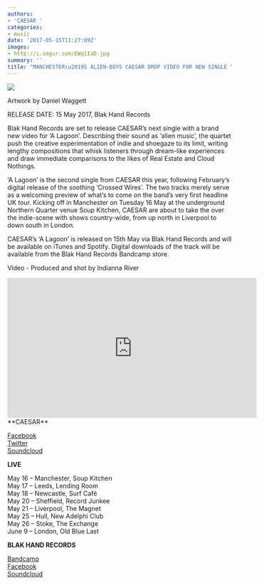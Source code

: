 ```yaml
---
authors:
- 'CAESAR '
categories:
- music
date: '2017-05-15T11:27:09Z'
images:
- http://i.imgur.com/EWq1IaD.jpg
summary: ''
title: "MANCHESTER\u2019S ALIEN-BOYS CAESAR DROP VIDEO FOR NEW SINGLE \u2018A LAGOON\u2019"
---
```

![](http://i.imgur.com/EWq1IaD.jpg "")

Artwork by Daniel Waggett

RELEASE DATE: 15 May 2017, Blak Hand Records

Blak Hand Records are set to release CAESAR’s next single with a brand new video for ‘A Lagoon’. 
Describing their sound as ‘alien music’, the quartet push the creative experimentation of indie and shoegaze to its limit, writing lengthy compositions that whisk listeners through dream-like experiences and draw immediate comparisons to the likes of Real Estate and Cloud Nothings.

‘A Lagoon’ is the second single from CAESAR this year, following February’s digital release of the soothing ‘Crossed Wires’. The two tracks merely serve as a welcoming preview of what’s to come on the band’s very first headline UK tour. Kicking off in Manchester on Tuesday 16 May at the underground Northern Quarter venue Soup Kitchen, CAESAR are about to take the over the indie-scene with shows country-wide, from up north in Liverpool to down south in London.

CAESAR’s ‘A Lagoon’ is released on 15th May via Blak Hand Records and will be available on iTunes and Spotify. Digital downloads of the track will be available from the Blak Hand Records Bandcamp store.

Video - Produced and shot by Indianna River

<iframe width="560" height="315" src="https://www.youtube.com/embed/vPXsCIzK7ek" frameborder="0" allowfullscreen></iframe>
<br>
**CAESAR**

[Facebook](https://www.facebook.com/WHOKILLEDCAESAR "")<br>
[Twitter](https://twitter.com/caesarmcr "")<br>
[Soundcloud](https://soundcloud.com/caesar-manchester "")<br>

**LIVE**

May 16 – Manchester, Soup Kitchen<br>
May 17 – Leeds, Lending Room<br>
May 18 – Newcastle, Surf Café<br>
May 20 – Sheffield, Record Junkee<br>
May 21 – Liverpool, The Magnet<br>
May 25 – Hull, New Adelphi Club<br>
May 26 – Stoke, The Exchange<br>
June 9 – London, Old Blue Last<br>

**BLAK HAND RECORDS**

[Bandcamp](https://blakhandrecords.bandcamp.com/ "") <br>
[Facebook](https://www.facebook.com/blakhandrecords "") <br>
[Soundcloud](https://soundcloud.com/blak-hand-records "") <br>